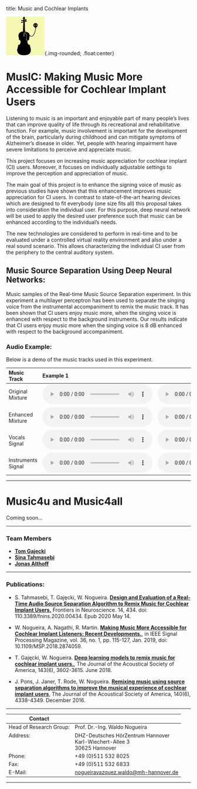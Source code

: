 title: Music and Cochlear Implants

![Abstract logo](music.png){.img-rounded; .float:center}

# MusIC: Making Music More Accessible for Cochlear Implant Users
Listening to music is an important and enjoyable part of many people’s lives that can improve quality of life through its recreational and rehabilitative function. For example, music involvement is important for the development of the brain, particularly during childhood and can mitigate symptoms of Alzheimer’s disease in older. Yet, people with hearing impairment have severe limitations to perceive and appreciate music. 

This project focuses on increasing music appreciation for cochlear implant (CI) users.  Moreover, it focuses on individually adjustable settings to improve the perception and appreciation of music. 

The main goal of this project is to enhance the signing voice of music as previous studies have shown that this enhancement improves music appreciation for CI users. In contrast to state-of-the-art hearing devices which are designed to fit everybody (one size fits all) this proposal takes into consideration the individual user. For this purpose, deep neural network will be used to apply the desired user preference such that music can be enhanced according to the individual’s needs. 

The new technologies are considered to perform in real-time and to be evaluated under a controlled virtual reality environment and also under a real sound scenario. This allows characterizing the individual CI user from the periphery to the central auditory system. 

## Music Source Separation Using Deep Neural Networks:

Music samples of the Real-time Music Source Separation experiment. 
In this experiment a multilayer perceptron has been used to separate the singing voice from the instrumental accompaniment to remix the music track. It has been shown that CI users enjoy music more, when the singing voice is enhanced with respect to the background instruments. Our results indicate that CI users enjoy music more when the singing voice is 8 dB enhanced with respect to the background accompaniment.

### Audio Example: 

Below is a demo of the music tracks used in this experiment.


| Music Track |       Example 1 |  Example 2 |  
|:----------------------------|:----------------------------|----------------------------:|
|Original Mixture | <audio controls><source src="/__downloads/apg/original.mp3" type="audio/mpeg"> Your browser.</audio>| <audio controls><source src="/__downloads/apg/originalsec.mp3" type="audio/mpeg"> Your browser.</audio>| 
|Enhanced Mixture | <audio controls><source src="/__downloads/apg/enhanced.mp3" type="audio/mpeg"> Your browser.</audio>| <audio controls><source src="/__downloads/apg/enhancedsec.mp3" type="audio/mpeg"> Your browser.</audio>|
|Vocals Signal | <audio controls><source src="/__downloads/apg/speech.mp3" type="audio/mpeg"> Your browser.</audio>| <audio controls><source src="/__downloads/apg/speechsec.mp3" type="audio/mpeg"> Your browser.</audio>|
|Instruments Signal | <audio controls><source src="/__downloads/apg/instruments.mp3" type="audio/mpeg"> Your browser.</audio>| <audio controls><source src="/__downloads/apg/instrumentsec.mp3" type="audio/mpeg"> Your browser.</audio>|

---

# Music4u and Music4all
Coming soon...

---

### Team Members
* **[Tom Gajecki](https://www.vianna.de/01_workgroups/nogueira/staff/tom.html)**
* **[Sina Tahmasebi](https://www.vianna.de/01_workgroups/nogueira/staff/sina.html)**
* **[Jonas Althoff](https://www.vianna.de/01_workgroups/nogueira/staff/Jonas.html)**

---

### Publications:
    
- S. Tahmasebi, T. Gajȩcki, W. Nogueira. **[Design and Evaluation of a Real-Time Audio Source Separation Algorithm to Remix Music for Cochlear Implant Users.](https://www.frontiersin.org/articles/10.3389/fnins.2020.00434/full)** Frontiers in Neuroscience. 14, 434. doi: 110.3389/fnins.2020.00434. Epub 2020 May 14.  

- W. Nogueira, A.  Nagathi, R. Martin. **[Making Music More Accessible for Cochlear Implant Listeners: Recent Developments.](https://ieeexplore.ieee.org/abstract/document/8588408)**, in IEEE Signal Processing Magazine, vol. 36, no. 1, pp. 115-127, Jan. 2019, doi: 10.1109/MSP.2018.2874059.

- T. Gajęcki, W. Nogueira. **[Deep learning models to remix music for cochlear implant users.](https://asa.scitation.org/doi/full/10.1121/1.5042056)**, The Journal of the Acoustical Society of America, 143(6), 3602-3615. June 2018.

- J. Pons, J. Janer, T. Rode, W. Nogueira. **[Remixing music using source separation algorithms to improve the musical experience of cochlear implant users](https://asa.scitation.org/doi/full/10.1121/1.4971424)**, The Journal of the Acoustical Society of America, 140(6), 4338-4349. December 2016.

    
---

| Contact                 |                            |
| ------------------------|--------------------------- |
| Head of Research Group:<br>          | Prof. Dr.-Ing. Waldo Nogueira |
| Address: <br><br><br>   | DHZ-Deutsches HörZentrum Hannover<br> Karl-Wiechert-Allee 3 <br> 30625 Hannover |
| Phone:                  | +49 (0)511 532 8025 |
| Fax:                    | +49 (0)511 532 6833 |
| E-Mail:                 |<nogueiravazquez.waldo@mh-hannover.de>|

---
    
